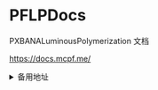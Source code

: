 # PFLPDocs

PXBANALuminousPolymerization 文档

https://docs.mcpf.me/

<details>
<summary>备用地址</summary>
https://pflpdocs.pages.dev/
  <br>
https://pixelfaramita.github.io/PFLPDocs

</details>
